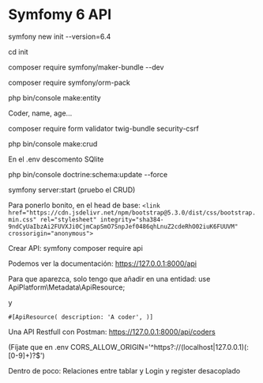 # Symfomy 6 API

symfony new init --version=6.4

cd init

composer require symfony/maker-bundle --dev

composer require symfony/orm-pack

php bin/console make:entity

Coder, name, age...

composer require form validator twig-bundle security-csrf

php bin/console make:crud 

En el .env descomento SQlite

php bin/console doctrine:schema:update --force

symfony server:start (pruebo el CRUD)

Para ponerlo bonito, en el head de base: ``<link href="https://cdn.jsdelivr.net/npm/bootstrap@5.3.0/dist/css/bootstrap.min.css" rel="stylesheet" integrity="sha384-9ndCyUaIbzAi2FUVXJi0CjmCapSmO7SnpJef0486qhLnuZ2cdeRhO02iuK6FUUVM" crossorigin="anonymous">``

Crear API: symfony composer require api

Podemos ver la documentación: https://127.0.0.1:8000/api

Para que aparezca, solo tengo que añadir en una entidad: use ApiPlatform\Metadata\ApiResource;

y 

``#[ApiResource(
    description: 'A coder',
)]``

Una API Restfull con Postman: https://127.0.0.1:8000/api/coders

(Fíjate que en .env CORS_ALLOW_ORIGIN='^https?://(localhost|127.0.0.1)(:[0-9]+)?$')

Dentro de poco: Relaciones entre tablar y Login y register desacoplado